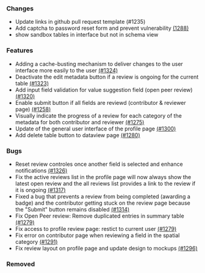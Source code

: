 ### Changes
- Update links in github pull request template (#1235)
- Add captcha to password reset form and prevent vulnerability [(1288)](https://github.com/OpenEnergyPlatform/oeplatform/pull/1288)
- show sandbox tables in interface but not in schema view

### Features
- Adding a cache-busting mechanism to deliver changes to the user interface more easily to the user [(#1324)](https://github.com/OpenEnergyPlatform/oeplatform/pull/1324)
- Deactivate the edit metadata button if a review is ongoing for the current table [(#1323)](https://github.com/OpenEnergyPlatform/oeplatform/pull/1323)
- Add input field validation for value suggestion field (open peer review) [(#1320)](https://github.com/OpenEnergyPlatform/oeplatform/pull/1320)
- Enable submit button if all fields are reviewd (contributor & reviewer page) [(#1258)](https://github.com/OpenEnergyPlatform/oeplatform/pull/1258)
- Visually indicate the progress of a review for each category of the metadata for both contributor and reviewer [(#1275)](https://github.com/OpenEnergyPlatform/oeplatform/pull/1275)
- Update of the general user interface of the profile page [(#1300)](https://github.com/OpenEnergyPlatform/oeplatform/pull/1300)
- Add delete table button to dataview page [(#1280)](https://github.com/OpenEnergyPlatform/oeplatform/pull/1280)

### Bugs
- Reset review controles once another field is selected and enhance notifications [(#1326)](https://github.com/OpenEnergyPlatform/oeplatform/pull/1326)
- Fix the active reviews list in the profile page will now always show the latest open review and the all reviews list provides a link to the review if it is ongoing [(#1317)](https://github.com/OpenEnergyPlatform/oeplatform/pull/1317)
- Fixed a bug that prevents a review from being completed (awarding a badge) and the contributor getting stuck on the review page because the "Submit" button remains disabled [(#1314)](https://github.com/OpenEnergyPlatform/oeplatform/pull/1314)
- Fix Open Peer review: Remove duplicated entries in summary table [(#1279)](https://github.com/OpenEnergyPlatform/oeplatform/pull/1279)
- Fix access to profile review page: restict to current user [(#1279)](https://github.com/OpenEnergyPlatform/oeplatform/pull/1279)
- Fix error on contributor page when reviewing a field in the spatial category [(#1291)](https://github.com/OpenEnergyPlatform/oeplatform/pull/1291)
- Fix review layout on profile page and update design to mockups [(#1296)](https://github.com/OpenEnergyPlatform/oeplatform/pull/1296)

### Removed
